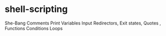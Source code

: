# shell-scripting

She-Bang
Comments
Print
Variables
Input
Redirectors, Exit states, Quotes ,
Functions
Conditions
Loops 